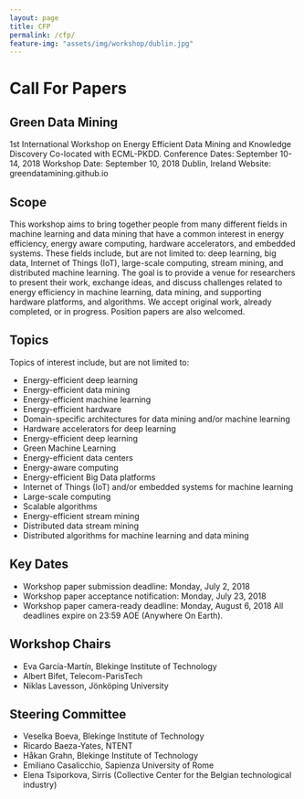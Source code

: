 ```yaml
---
layout: page
title: CFP
permalink: /cfp/
feature-img: "assets/img/workshop/dublin.jpg"
---
```

# Call For Papers
## Green Data Mining
1st International Workshop on Energy Efficient Data Mining and Knowledge Discovery
Co-located with ECML-PKDD. 
Conference Dates: September 10-14, 2018 Workshop Date: September 10, 2018 Dublin, Ireland
Website: greendatamining.github.io


## Scope

This workshop aims to bring together people from many different fields in machine learning and data mining that have a common interest in energy efficiency, energy aware computing, hardware accelerators, and embedded systems. 
These fields include, but are not limited to: deep learning, big data, Internet of Things (IoT), 
large-scale computing, stream mining, and distributed machine learning. 
The goal is to provide a venue for researchers to present their work, exchange ideas, 
and discuss challenges related to energy efficiency in machine learning, data mining, 
and supporting hardware platforms, and algorithms. 
We accept original work, already completed, or in progress. Position papers are also welcomed.

## Topics

Topics of interest include, but are not limited to:
* Energy-efficient deep learning
* Energy-efficient data mining
* Energy-efficient machine learning
* Energy-efficient hardware
* Domain-specific architectures for data mining and/or machine learning
* Hardware accelerators for deep learning
* Energy-efficient deep learning
* Green Machine Learning
* Energy-efficient data centers
* Energy-aware computing
* Energy-efficient Big Data platforms
* Internet of Things (IoT) and/or embedded systems for machine learning
* Large-scale computing
* Scalable algorithms
* Energy-efficient stream mining
* Distributed data stream mining
* Distributed algorithms for machine learning and data mining

##  Key Dates

* Workshop paper submission deadline: Monday, July 2, 2018
* Workshop paper acceptance notification: Monday, July 23, 2018
* Workshop paper camera-ready deadline: Monday, August 6, 2018
All deadlines expire on 23:59 AOE (Anywhere On Earth).

## Workshop Chairs

* Eva García-Martín, Blekinge Institute of Technology
* Albert Bifet, Telecom-ParisTech
* Niklas Lavesson, Jönköping University
 
## Steering Committee

* Veselka Boeva,  Blekinge Institute of Technology
* Ricardo Baeza-Yates, NTENT
* Håkan Grahn, Blekinge Institute of Technology
* Emiliano Casalicchio, Sapienza University of Rome
* Elena Tsiporkova, Sirris (Collective Center for the Belgian technological industry)